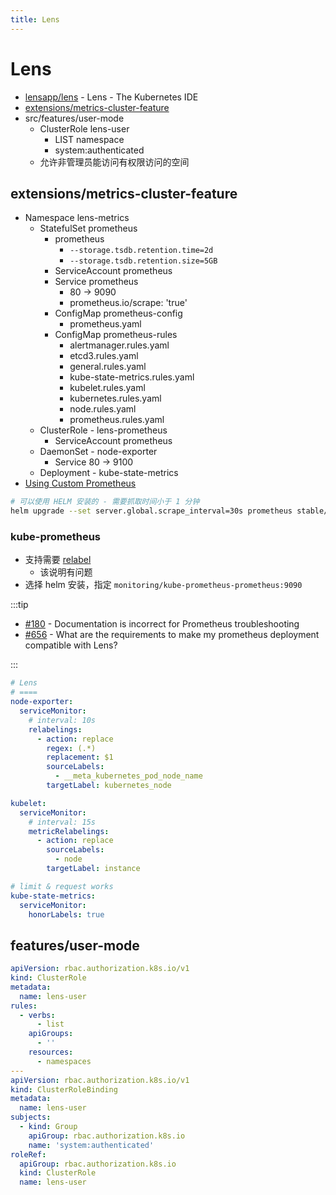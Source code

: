 ```yaml
---
title: Lens
---
```


# Lens

- [lensapp/lens](https://github.com/lensapp/lens) - Lens - The Kubernetes IDE
- [extensions/metrics-cluster-feature](https://github.com/lensapp/lens/tree/master/extensions/metrics-cluster-feature)
- src/features/user-mode
  - ClusterRole lens-user
    - LIST namespace
    - system:authenticated
  - 允许非管理员能访问有权限访问的空间

## extensions/metrics-cluster-feature

- Namespace lens-metrics
  - StatefulSet prometheus
    - prometheus
      - `--storage.tsdb.retention.time=2d`
      - `--storage.tsdb.retention.size=5GB`
    - ServiceAccount prometheus
    - Service prometheus
      - 80 -> 9090
      - prometheus.io/scrape: 'true'
    - ConfigMap prometheus-config
      - prometheus.yaml
    - ConfigMap prometheus-rules
      - alertmanager.rules.yaml
      - etcd3.rules.yaml
      - general.rules.yaml
      - kube-state-metrics.rules.yaml
      - kubelet.rules.yaml
      - kubernetes.rules.yaml
      - node.rules.yaml
      - prometheus.rules.yaml
  - ClusterRole - lens-prometheus
    - ServiceAccount prometheus
  - DaemonSet - node-exporter
    - Service 80 -> 9100
  - Deployment - kube-state-metrics
- [Using Custom Prometheus](https://github.com/lensapp/lens/blob/master/troubleshooting/custom-prometheus.md)

```bash
# 可以使用 HELM 安装的 - 需要抓取时间小于 1 分钟
helm upgrade --set server.global.scrape_interval=30s prometheus stable/prometheus
```

### kube-prometheus

- 支持需要 [relabel](https://github.com/lensapp/lens/blob/master/troubleshooting/custom-prometheus.md#kube-prometheus)
  - 该说明有问题
- 选择 helm 安装，指定 `monitoring/kube-prometheus-prometheus:9090`

:::tip

- [#180](https://github.com/lensapp/lens/issues/180) - Documentation is incorrect for Prometheus troubleshooting
- [#656](https://github.com/lensapp/lens/issues/656) - What are the requirements to make my prometheus deployment compatible with Lens?

:::

```yaml title="bitnam/kube-prometheus/values.yaml"
# Lens
# ====
node-exporter:
  serviceMonitor:
    # interval: 10s
    relabelings:
      - action: replace
        regex: (.*)
        replacement: $1
        sourceLabels:
          - __meta_kubernetes_pod_node_name
        targetLabel: kubernetes_node

kubelet:
  serviceMonitor:
    # interval: 15s
    metricRelabelings:
      - action: replace
        sourceLabels:
          - node
        targetLabel: instance

# limit & request works
kube-state-metrics:
  serviceMonitor:
    honorLabels: true
```

## features/user-mode

```yaml
apiVersion: rbac.authorization.k8s.io/v1
kind: ClusterRole
metadata:
  name: lens-user
rules:
  - verbs:
      - list
    apiGroups:
      - ''
    resources:
      - namespaces
---
apiVersion: rbac.authorization.k8s.io/v1
kind: ClusterRoleBinding
metadata:
  name: lens-user
subjects:
  - kind: Group
    apiGroup: rbac.authorization.k8s.io
    name: 'system:authenticated'
roleRef:
  apiGroup: rbac.authorization.k8s.io
  kind: ClusterRole
  name: lens-user
```
